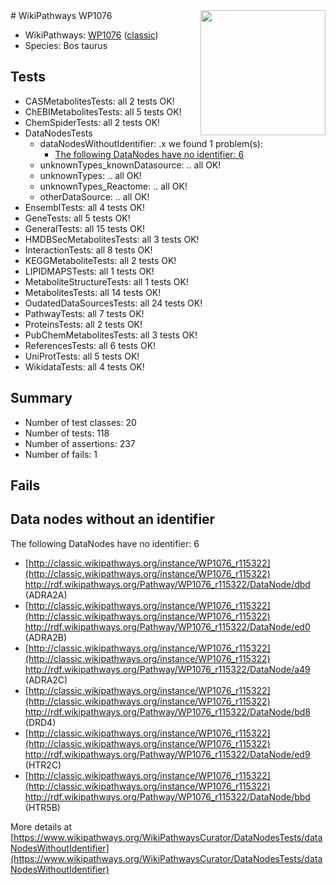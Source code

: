 <img style="float: right; width: 200px" src="https://upload.wikimedia.org/wikipedia/commons/thumb/8/83/Wplogo_with_text_500.png/640px-Wplogo_with_text_500.png" />
# WikiPathways WP1076

* WikiPathways: [WP1076](https://wikipathways.org/pathways/WP1076) ([classic](https://classic.wikipathways.org/instance/WP1076))
* Species: Bos taurus
## Tests
* CASMetabolitesTests: all 2 tests OK!
* ChEBIMetabolitesTests: all 5 tests OK!
* ChemSpiderTests: all 2 tests OK!
* DataNodesTests
    * dataNodesWithoutIdentifier: .x we found 1 problem(s):
        * [The following DataNodes have no identifier: 6](#d2d32fa5)
    * unknownTypes_knownDatasource: .. all OK!
    * unknownTypes: .. all OK!
    * unknownTypes_Reactome: .. all OK!
    * otherDataSource: .. all OK!
* EnsemblTests: all 4 tests OK!
* GeneTests: all 5 tests OK!
* GeneralTests: all 15 tests OK!
* HMDBSecMetabolitesTests: all 3 tests OK!
* InteractionTests: all 8 tests OK!
* KEGGMetaboliteTests: all 2 tests OK!
* LIPIDMAPSTests: all 1 tests OK!
* MetaboliteStructureTests: all 1 tests OK!
* MetabolitesTests: all 14 tests OK!
* OudatedDataSourcesTests: all 24 tests OK!
* PathwayTests: all 7 tests OK!
* ProteinsTests: all 2 tests OK!
* PubChemMetabolitesTests: all 3 tests OK!
* ReferencesTests: all 6 tests OK!
* UniProtTests: all 5 tests OK!
* WikidataTests: all 4 tests OK!


## Summary

* Number of test classes: 20
* Number of tests: 118
* Number of assertions: 237
* Number of fails: 1

## Fails

<a name="d2d32fa5" />

## Data nodes without an identifier

The following DataNodes have no identifier: 6

* [http://classic.wikipathways.org/instance/WP1076_r115322](http://classic.wikipathways.org/instance/WP1076_r115322) http://rdf.wikipathways.org/Pathway/WP1076_r115322/DataNode/dbd (ADRA2A)
* [http://classic.wikipathways.org/instance/WP1076_r115322](http://classic.wikipathways.org/instance/WP1076_r115322) http://rdf.wikipathways.org/Pathway/WP1076_r115322/DataNode/ed0 (ADRA2B)
* [http://classic.wikipathways.org/instance/WP1076_r115322](http://classic.wikipathways.org/instance/WP1076_r115322) http://rdf.wikipathways.org/Pathway/WP1076_r115322/DataNode/a49 (ADRA2C)
* [http://classic.wikipathways.org/instance/WP1076_r115322](http://classic.wikipathways.org/instance/WP1076_r115322) http://rdf.wikipathways.org/Pathway/WP1076_r115322/DataNode/bd8 (DRD4)
* [http://classic.wikipathways.org/instance/WP1076_r115322](http://classic.wikipathways.org/instance/WP1076_r115322) http://rdf.wikipathways.org/Pathway/WP1076_r115322/DataNode/ed9 (HTR2C)
* [http://classic.wikipathways.org/instance/WP1076_r115322](http://classic.wikipathways.org/instance/WP1076_r115322) http://rdf.wikipathways.org/Pathway/WP1076_r115322/DataNode/bbd (HTR5B)


More details at [https://www.wikipathways.org/WikiPathwaysCurator/DataNodesTests/dataNodesWithoutIdentifier](https://www.wikipathways.org/WikiPathwaysCurator/DataNodesTests/dataNodesWithoutIdentifier)

